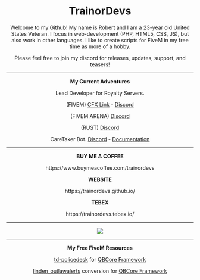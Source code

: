 <div align=center>
  <h1>TrainorDevs</h1>
  <p>Welcome to my Github! My name is Robert and I am a 23-year old United States Veteran. I focus in web-development (PHP, HTML5, CSS, JS), but also work in other languages. I like to create scripts for FiveM in my free time as more of a hobby.</p>
  <p>Please feel free to join my discord for releases, updates, support, and teasers!</p>
  <hr />
  <p><strong>My Current Adventures</strong></p>
  <p>Lead Developer for Royalty Servers.</p>
  <p>(FIVEM) <a href="https://servers.fivem.net/servers/detail/jvjezm">CFX Link</a> - <a href="https://discord.gg/royalty">Discord</a></p>
  <p>(FIVEM ARENA) <a href="https://discord.gg/royalty">Discord</a></p>
  <p>(RUST) <a href="https://discord.gg/z3Av5Vw8Qd">Discord</a></p>
  <p>CareTaker Bot. <a href="https://discord.gg/Mq4UrVQtZE">Discord</a> - <a href="https://trainordevs.gitbook.io/caretaker/">Documentation</a></p>
  <hr />
  <p><strong>BUY ME A COFFEE</strong></p>
  <p>https://www.buymeacoffee.com/trainordevs</p>
  <p><strong>WEBSITE</strong></p>
  <p>https://trainordevs.github.io/</p>
  <p><strong>TEBEX</strong></p>
  <p>https://trainordevs.tebex.io/</p>
  <hr />
  <a href="https://github.com/trainordevs">
    <img align="center" src="https://github-readme-stats.vercel.app/api?username=trainordevs&show_icons=true&theme=tokyonight" />
  </a>
  <hr />
  <p><strong>My Free FiveM Resources</strong></p>
  <p><a href="https://github.com/trainordevs/td-policedesk">td-policedesk</a> for <a href="https://github.com/qbcore-framework">QBCore Framework</a></p>
  <p><a href="https://github.com/trainordevs/linden_outlawalert">linden_outlawalerts</a> conversion for <a href="https://github.com/qbcore-framework">QBCore Framework</a></p>
</div>
